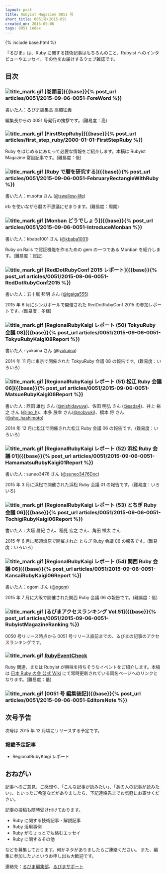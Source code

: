 ```yaml
---
layout: post
title: Rubyist Magazine 0051 号
short_title: 0051号(2015-09)
created_on: 2015-09-06
tags: 0051 index
---
```

{% include base.html %}


『るびま』は、Ruby に関する技術記事はもちろんのこと、Rubyist へのインタビューやエッセイ、その他をお届けするウェブ雑誌です。

## 目次

### ![title_mark.gif]({{base}}{{site.baseurl}}/images/title_mark.gif) [巻頭言]({{base}}{% post_url articles/0051/2015-09-06-0051-ForeWord %})

書いた人：るびま編集長 高橋征義

編集長からの 0051 号発行の挨拶です。(難易度：高)

### ![title_mark.gif]({{base}}{{site.baseurl}}/images/title_mark.gif) [FirstStepRuby]({{base}}{% post_url articles/first_step_ruby/2000-01-01-FirstStepRuby %})

Ruby をはじめるにあたって必要な情報をご紹介します。本稿は Rubyist Magazine 常設記事です。(難易度：低)

### ![title_mark.gif]({{base}}{{site.baseurl}}/images/title_mark.gif) [Ruby で暦を研究する]({{base}}{% post_url articles/0051/2015-09-06-0051-FebruaryRectangleWithRuby %})

書いた人：m.sotta さん ([@swallow-life](https://github.com/swallow-life))

irb を使いながら暦の不思議にせまります。(難易度：周期)

### ![title_mark.gif]({{base}}{{site.baseurl}}/images/title_mark.gif) [Monban どうでしょう]({{base}}{% post_url articles/0051/2015-09-06-0051-IntroduceMonban %})

書いた人：kbaba1001 さん ([@kbaba1001](https://github.com/kbaba1001))

Ruby on Rails で認証機能を作るための gem の一つである Monban を紹介します。(難易度：認証)

### ![title_mark.gif]({{base}}{{site.baseurl}}/images/title_mark.gif) [RedDotRubyConf 2015  レポート]({{base}}{% post_url articles/0051/2015-09-06-0051-RedDotRubyConf2015 %})

書いた人：五十嵐 邦明 さん ([@igaiga555](http://twitter.com/igaiga555))

2015 年 6 月にシンガポールで開催された RedDotRubyConf 2015 の参加レポートです。(難易度：多様)

### ![title_mark.gif]({{base}}{{site.baseurl}}/images/title_mark.gif) [RegionalRubyKaigi レポート (50) TokyuRuby 会議 08]({{base}}{% post_url articles/0051/2015-09-06-0051-TokyuRubyKaigi08Report %})

書いた人 : yukaina  さん ([@yukaina](https://twitter.com/yukaina))

2014 年 11 月に東京で開催された TokyuRuby 会議 08 の報告です。(難易度：いろいろ)

### ![title_mark.gif]({{base}}{{site.baseurl}}/images/title_mark.gif) [RegionalRubyKaigi レポート (51) 松江 Ruby 会議 06]({{base}}{% post_url articles/0051/2015-09-06-0051-MatsueRubyKaigi06Report %})

書いた人 : 西田 雄也 さん ([@nishidayuya](https://twitter.com/nishidayuya))、佐田 明弘 さん ([@sada4](https://twitter.com/sada4))、井上 裕之 さん ([@ino_h](https://twitter.com/ino_h))、本多 展幸 さん([@nobyuki](https://twitter.com/nobyuki))、橋本 将 さん ([@sho_hashimoto](https://twitter.com/sho_hashimoto))

2014 年 12 月に松江で開催された松江 Ruby 会議 06 の報告です。(難易度：いろいろ)

### ![title_mark.gif]({{base}}{{site.baseurl}}/images/title_mark.gif) [RegionalRubyKaigi レポート (52) 浜松 Ruby 会議 01]({{base}}{% post_url articles/0051/2015-09-06-0051-HamamatsuRubyKaigi01Report %})

書いた人 : suneo3476 さん ([@suneo3476Doc](https://twitter.com/suneo3476Doc))

2015 年 3 月に浜松で開催された浜松 Ruby 会議 01 の報告です。(難易度：いろいろ)

### ![title_mark.gif]({{base}}{{site.baseurl}}/images/title_mark.gif) [RegionalRubyKaigi レポート (53) とちぎ Ruby 会議 06]({{base}}{% post_url articles/0051/2015-09-06-0051-TochigiRubyKaigi06Report %})

書いた人 : 大垣 昌紀 さん、稲見 宏之 さん、角田 祥太 さん

2015 年 6 月に那須塩原で開催された とちぎ Ruby 会議 06 の報告です。(難易度：いろいろ)

### ![title_mark.gif]({{base}}{{site.baseurl}}/images/title_mark.gif) [RegionalRubyKaigi レポート (54) 関西 Ruby 会議 06]({{base}}{% post_url articles/0051/2015-09-06-0051-KansaiRubyKaigi06Report %})

書いた人：ogom さん ([@ogom](https://github.com/ogom))

2015 年 7 月に大阪で開催された関西 Ruby 会議 06 の報告です。(難易度：低)

### ![title_mark.gif]({{base}}{{site.baseurl}}/images/title_mark.gif) [るびまアクセスランキング Vol.51]({{base}}{% post_url articles/0051/2015-09-06-0051-RubyistMagazineRanking %})

0050 号リリース時点から 0051 号リリース直前までの、るびまの記事のアクセスランキングです。

### ![title_mark.gif]({{base}}{{site.baseurl}}/images/title_mark.gif) [RubyEventCheck](https://github.com/ruby-no-kai/official/wiki/RubyEventCheck)

Ruby 関連、または Rubyist が興味を持ちそうなイベントをご紹介します。本稿は [日本 Ruby の会 公式 Wiki](https://github.com/ruby-no-kai/official/wiki) にて常時更新されている同名ページへのリンクとなります。(難易度：低)

### ![title_mark.gif]({{base}}{{site.baseurl}}/images/title_mark.gif) [0051 号 編集後記]({{base}}{% post_url articles/0051/2015-09-06-0051-EditorsNote %})

## 次号予告

次号は 2015 年 12 月頃にリリースする予定です。

### 掲載予定記事

* RegionalRubyKaigi レポート


## おねがい

記事へのご意見、ご感想や、「こんな記事が読みたい」、「あの人の記事が読みたい」、といったご希望などがありましたら、下記連絡先までお気軽にお寄せください。

記事の投稿も随時受け付けております。

* Ruby に関する技術記事・解説記事
* Ruby 活用事例
* Ruby がちょっとでも絡むエッセイ
* Ruby に関するその他


などを募集しております。何かネタがありましたらご連絡ください。
また、編集に参加したいというお申し出も大歓迎です。

連絡先：[るびま編集部](mailto:magazine@ruby-no-kai.org)、[るびまサポート](https://github.com/rubima/magazine.rubyist.net/discussions)
